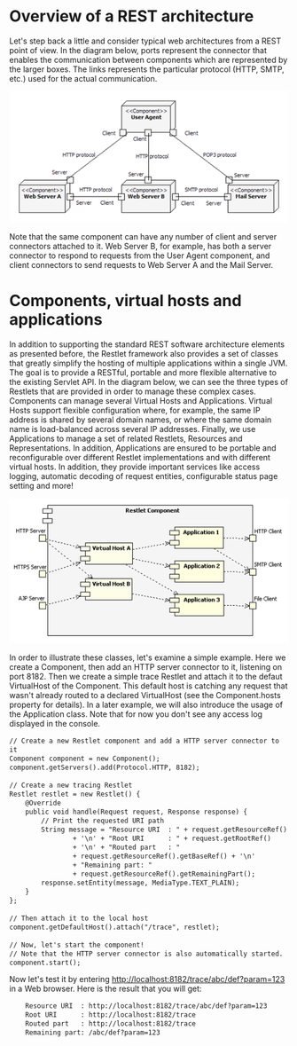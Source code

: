 # Overview of a REST architecture

Let's step back a little and consider typical web architectures from a
REST point of view. In the diagram below, ports represent the connector
that enables the communication between components which are represented
by the larger boxes. The links represents the particular protocol (HTTP,
SMTP, etc.) used for the actual communication.

![](images/tutorial04.png)

Note that the same component can have any number of client and server
connectors attached to it. Web Server B, for example, has both a server
connector to respond to requests from the User Agent component, and
client connectors to send requests to Web Server A and the Mail Server.

# Components, virtual hosts and applications

In addition to supporting the standard REST software architecture
elements as presented before, the Restlet framework also provides a set
of classes that greatly simplify the hosting of multiple applications
within a single JVM. The goal is to provide a RESTful, portable and more
flexible alternative to the existing Servlet API. In the diagram below,
we can see the three types of Restlets that are provided in order to
manage these complex cases. Components can manage several Virtual Hosts
and Applications. Virtual Hosts support flexible configuration where,
for example, the same IP address is shared by several domain names, or
where the same domain name is load-balanced across several IP addresses.
Finally, we use Applications to manage a set of related Restlets,
Resources and Representations. In addition, Applications are ensured to
be portable and reconfigurable over different Restlet implementations
and with different virtual hosts. In addition, they provide important
services like access logging, automatic decoding of request entities,
configurable status page setting and more!

![](images/tutorial05.png)

In order to illustrate these classes, let's examine a simple example.
Here we create a Component, then add an HTTP server connector to it,
listening on port 8182. Then we create a simple trace Restlet and attach
it to the defaut VirtualHost of the Component. This default host is
catching any request that wasn't already routed to a declared
VirtualHost (see the Component.hosts property for details). In a later
example, we will also introduce the usage of the Application class. Note
that for now you don't see any access log displayed in the console.

<pre class="language-java"><code class="language-java">// Create a new Restlet component and add a HTTP server connector to it
Component component = new Component();
component.getServers().add(Protocol.HTTP, 8182);

// Create a new tracing Restlet
Restlet restlet = new Restlet() {
    @Override
    public void handle(Request request, Response response) {
        // Print the requested URI path
        String message = "Resource URI  : " + request.getResourceRef()
                + '\n' + "Root URI      : " + request.getRootRef()
                + '\n' + "Routed part   : "
                + request.getResourceRef().getBaseRef() + '\n'
                + "Remaining part: "
                + request.getResourceRef().getRemainingPart();
        response.setEntity(message, MediaType.TEXT_PLAIN);
    }
};

// Then attach it to the local host
component.getDefaultHost().attach("/trace", restlet);

// Now, let's start the component!
// Note that the HTTP server connector is also automatically started.
component.start();
</code></pre>

Now let's test it by entering
<http://localhost:8182/trace/abc/def?param=123> in a Web browser. Here
is the result that you will get:

<pre class="language-bash"><code class="language-bash">    Resource URI  : http://localhost:8182/trace/abc/def?param=123
    Root URI      : http://localhost:8182/trace
    Routed part   : http://localhost:8182/trace
    Remaining part: /abc/def?param=123
</code></pre>
